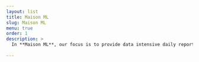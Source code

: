 ```yaml
---
layout: list
title: Maison ML
slug: Maison ML
menu: true
order: 1
description: >
  In **Maison ML**, our focus is to provide data intensive daily reports on the onset, progression and updates of **the 2019- 2020 COVID-19 pandemic**. The reports are updated everyday at 8 PM EST. If you feel this data product could be useful to people you know, please feel free to share. If you would like additional metrics added to this report or would like further features added to this product, please send out a mail to dhivyaravindran@gmail.com. Without further adieu, let's jump into the reports posted below:
  
---
```

